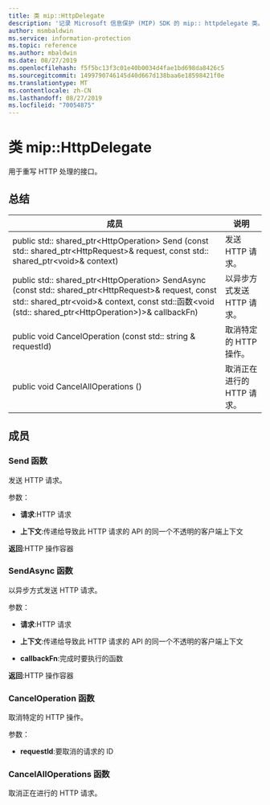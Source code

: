 ```yaml
---
title: 类 mip::HttpDelegate
description: '记录 Microsoft 信息保护 (MIP) SDK 的 mip:: httpdelegate 类。'
author: msmbaldwin
ms.service: information-protection
ms.topic: reference
ms.author: mbaldwin
ms.date: 08/27/2019
ms.openlocfilehash: f5f5bc13f3c01e40b0034d4fae1bd698da8426c5
ms.sourcegitcommit: 1499790746145d40d667d138baa6e18598421f0e
ms.translationtype: MT
ms.contentlocale: zh-CN
ms.lasthandoff: 08/27/2019
ms.locfileid: "70054875"
---
```

# <a name="class-miphttpdelegate"></a>类 mip::HttpDelegate 
用于重写 HTTP 处理的接口。
  
## <a name="summary"></a>总结
 成员                        | 说明                                
--------------------------------|---------------------------------------------
public std:: shared_ptr\<HttpOperation\> Send (const std:: shared_ptr\<HttpRequest\>& request, const std:: shared_ptr\<void\>& context)  |  发送 HTTP 请求。
public std:: shared_ptr\<HttpOperation\> SendAsync (const std:: shared_ptr\<HttpRequest\>& request, const std:: shared_ptr\<void\>& context, const std::函数\<void (std:: shared_ptr\<HttpOperation\>)\>& callbackFn)  |  以异步方式发送 HTTP 请求。
public void CancelOperation (const std:: string & requestId)  |  取消特定的 HTTP 操作。
public void CancelAllOperations ()  |  取消正在进行的 HTTP 请求。
  
## <a name="members"></a>成员
  
### <a name="send-function"></a>Send 函数
发送 HTTP 请求。

参数：  
* **请求**:HTTP 请求 


* **上下文**:传递给导致此 HTTP 请求的 API 的同一个不透明的客户端上下文



  
**返回**:HTTP 操作容器
  
### <a name="sendasync-function"></a>SendAsync 函数
以异步方式发送 HTTP 请求。

参数：  
* **请求**:HTTP 请求 


* **上下文**:传递给导致此 HTTP 请求的 API 的同一个不透明的客户端上下文 


* **callbackFn**:完成时要执行的函数



  
**返回**:HTTP 操作容器
  
### <a name="canceloperation-function"></a>CancelOperation 函数
取消特定的 HTTP 操作。

参数：  
* **requestId**:要取消的请求的 ID


  
### <a name="cancelalloperations-function"></a>CancelAllOperations 函数
取消正在进行的 HTTP 请求。